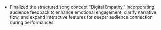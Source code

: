- Finalized the structured song concept "Digital Empathy," incorporating audience feedback to enhance emotional engagement, clarify narrative flow, and expand interactive features for deeper audience connection during performances.